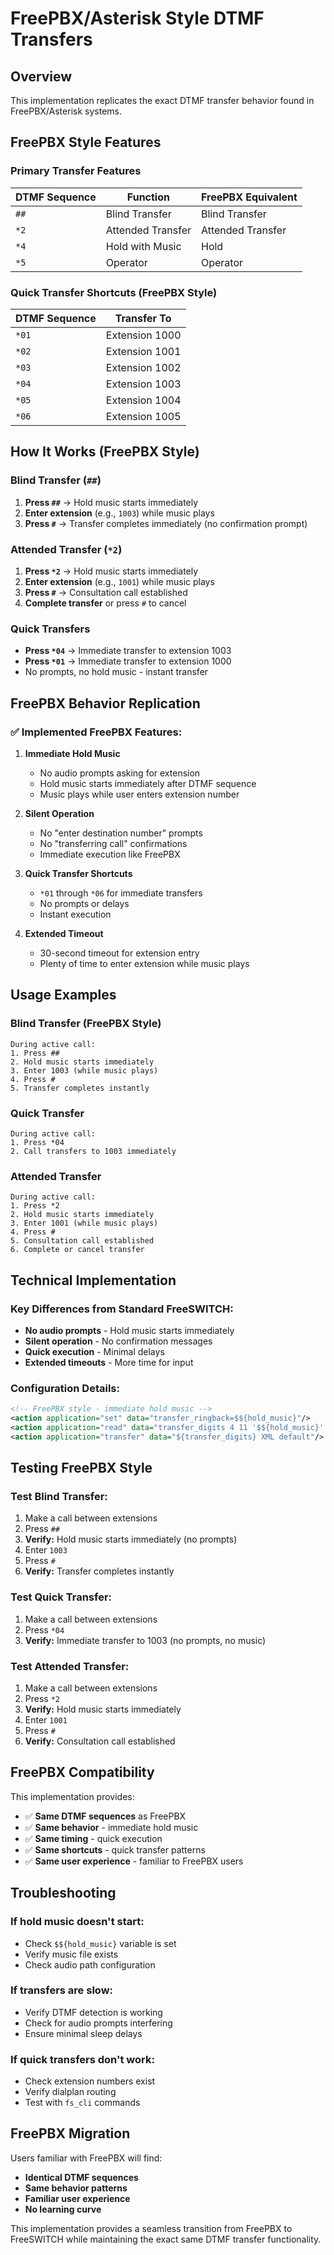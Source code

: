 # FreePBX/Asterisk Style DTMF Transfers

## Overview
This implementation replicates the exact DTMF transfer behavior found in FreePBX/Asterisk systems.

## FreePBX Style Features

### Primary Transfer Features

| DTMF Sequence | Function | FreePBX Equivalent |
|---------------|----------|-------------------|
| `##` | Blind Transfer | Blind Transfer |
| `*2` | Attended Transfer | Attended Transfer |
| `*4` | Hold with Music | Hold |
| `*5` | Operator | Operator |

### Quick Transfer Shortcuts (FreePBX Style)

| DTMF Sequence | Transfer To |
|---------------|-------------|
| `*01` | Extension 1000 |
| `*02` | Extension 1001 |
| `*03` | Extension 1002 |
| `*04` | Extension 1003 |
| `*05` | Extension 1004 |
| `*06` | Extension 1005 |

## How It Works (FreePBX Style)

### Blind Transfer (`##`)
1. **Press `##`** → Hold music starts immediately
2. **Enter extension** (e.g., `1003`) while music plays
3. **Press `#`** → Transfer completes immediately (no confirmation prompt)

### Attended Transfer (`*2`)
1. **Press `*2`** → Hold music starts immediately
2. **Enter extension** (e.g., `1001`) while music plays
3. **Press `#`** → Consultation call established
4. **Complete transfer** or press `#` to cancel

### Quick Transfers
- **Press `*04`** → Immediate transfer to extension 1003
- **Press `*01`** → Immediate transfer to extension 1000
- No prompts, no hold music - instant transfer

## FreePBX Behavior Replication

### ✅ **Implemented FreePBX Features:**

1. **Immediate Hold Music**
   - No audio prompts asking for extension
   - Hold music starts immediately after DTMF sequence
   - Music plays while user enters extension number

2. **Silent Operation**
   - No "enter destination number" prompts
   - No "transferring call" confirmations
   - Immediate execution like FreePBX

3. **Quick Transfer Shortcuts**
   - `*01` through `*06` for immediate transfers
   - No prompts or delays
   - Instant execution

4. **Extended Timeout**
   - 30-second timeout for extension entry
   - Plenty of time to enter extension while music plays

## Usage Examples

### Blind Transfer (FreePBX Style)
```
During active call:
1. Press ##
2. Hold music starts immediately
3. Enter 1003 (while music plays)
4. Press #
5. Transfer completes instantly
```

### Quick Transfer
```
During active call:
1. Press *04
2. Call transfers to 1003 immediately
```

### Attended Transfer
```
During active call:
1. Press *2
2. Hold music starts immediately
3. Enter 1001 (while music plays)
4. Press #
5. Consultation call established
6. Complete or cancel transfer
```

## Technical Implementation

### Key Differences from Standard FreeSWITCH:
- **No audio prompts** - Hold music starts immediately
- **Silent operation** - No confirmation messages
- **Quick execution** - Minimal delays
- **Extended timeouts** - More time for input

### Configuration Details:
```xml
<!-- FreePBX style - immediate hold music -->
<action application="set" data="transfer_ringback=$${hold_music}"/>
<action application="read" data="transfer_digits 4 11 '$${hold_music}' digits 30000 #"/>
<action application="transfer" data="${transfer_digits} XML default"/>
```

## Testing FreePBX Style

### Test Blind Transfer:
1. Make a call between extensions
2. Press `##`
3. **Verify:** Hold music starts immediately (no prompts)
4. Enter `1003`
5. Press `#`
6. **Verify:** Transfer completes instantly

### Test Quick Transfer:
1. Make a call between extensions
2. Press `*04`
3. **Verify:** Immediate transfer to 1003 (no prompts, no music)

### Test Attended Transfer:
1. Make a call between extensions
2. Press `*2`
3. **Verify:** Hold music starts immediately
4. Enter `1001`
5. Press `#`
6. **Verify:** Consultation call established

## FreePBX Compatibility

This implementation provides:
- ✅ **Same DTMF sequences** as FreePBX
- ✅ **Same behavior** - immediate hold music
- ✅ **Same timing** - quick execution
- ✅ **Same shortcuts** - quick transfer patterns
- ✅ **Same user experience** - familiar to FreePBX users

## Troubleshooting

### If hold music doesn't start:
- Check `$${hold_music}` variable is set
- Verify music file exists
- Check audio path configuration

### If transfers are slow:
- Verify DTMF detection is working
- Check for audio prompts interfering
- Ensure minimal sleep delays

### If quick transfers don't work:
- Check extension numbers exist
- Verify dialplan routing
- Test with `fs_cli` commands

## FreePBX Migration

Users familiar with FreePBX will find:
- **Identical DTMF sequences**
- **Same behavior patterns**
- **Familiar user experience**
- **No learning curve**

This implementation provides a seamless transition from FreePBX to FreeSWITCH while maintaining the exact same DTMF transfer functionality.
